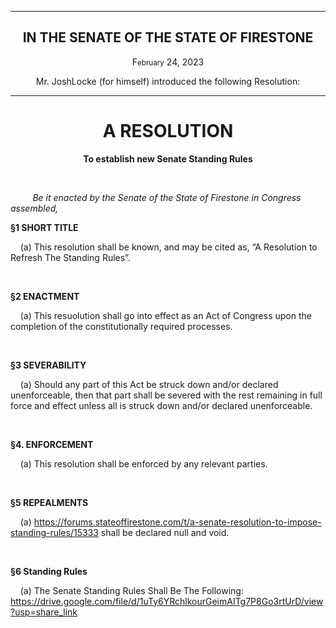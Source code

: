 <div align="center">

---

<h2><b>IN THE SENATE OF THE STATE OF FIRESTONE</b></h2>

<p>F<small>ebruary</small> 24, 2023</p>

Mr. JoshLocke (for himself) introduced the following Resolution:

---

<h1><b>A RESOLUTION</b></h1>

**To establish new Senate Standing Rules**

</div>

<br/>

&nbsp;&nbsp;&nbsp;&nbsp;&nbsp;&nbsp;&nbsp;&nbsp; _Be it enacted by the Senate of the State of Firestone in Congress assembled,_

**§1 SHORT TITLE**

&nbsp;&nbsp;&nbsp; (a) This resolution shall be known, and may be cited as, “A Resolution to Refresh The Standing Rules”.

<br/>

**§2 ENACTMENT**

&nbsp;&nbsp;&nbsp; (a) This resuolution shall go into effect as an Act of Congress upon the completion of the constitutionally required processes.

<br/>

**§3 SEVERABILITY**

&nbsp;&nbsp;&nbsp; (a) Should any part of this Act be struck down and/or declared unenforceable, then that part shall be severed with the rest remaining in full force and effect unless all is struck down and/or declared unenforceable.


<br/>

**§4. ENFORCEMENT**

&nbsp;&nbsp;&nbsp; (a) This resolution shall be enforced by any relevant parties.


<br/>

**§5 REPEALMENTS**

&nbsp;&nbsp;&nbsp; (a) https://forums.stateoffirestone.com/t/a-senate-resolution-to-impose-standing-rules/15333 shall be declared null and void. 

<br/>

**§6 Standing Rules**

&nbsp;&nbsp;&nbsp; (a) The Senate Standing Rules Shall Be The Following: https://drive.google.com/file/d/1uTy6YRchlkourGeimAITg7P8Go3rtUrD/view?usp=share_link


